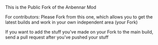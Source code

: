 This is the Public Fork of the Anbennar Mod

For contributors:
Please Fork from this one, which allows you to get the latest builds and work in your own independent area (your Fork)

If you want to add the stuff you've made on your Fork to the main build, send a pull request after you've pushed your stuff